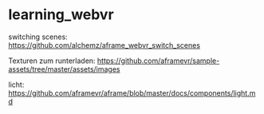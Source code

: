 # learning_webvr

switching scenes:
https://github.com/alchemz/aframe_webvr_switch_scenes

Texturen zum runterladen:
https://github.com/aframevr/sample-assets/tree/master/assets/images

licht:
https://github.com/aframevr/aframe/blob/master/docs/components/light.md
<a-entity light="type: directional; color: #EEE; intensity: 0.5" position="-1 1 0"></a-entity>
